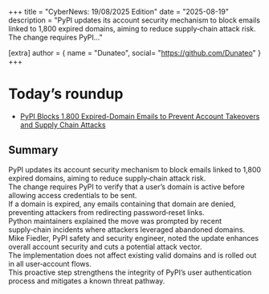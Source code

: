 +++
  title = "CyberNews: 19/08/2025 Edition"
  date = "2025-08-19"
  description = "PyPI updates its account security mechanism to block emails linked to 1,800 expired domains, aiming to reduce supply‑chain attack risk.
The change requires PyPI..."

  [extra]
  author = { name = "Dunateo", social= "https://github.com/Dunateo" }
  +++
<html><body>
<h1>Today’s roundup</h1>
<ul>
  <a href='https://thehackernews.com/2025/08/pypi-blocks-1800-expired-domain-emails.html'><li>PyPI Blocks 1,800 Expired-Domain Emails to Prevent Account Takeovers and Supply Chain Attacks</li></a>
</ul>
<h2>Summary</h2>
<p>PyPI updates its account security mechanism to block emails linked to 1,800 expired domains, aiming to reduce supply‑chain attack risk.<br>The change requires PyPI to verify that a user’s domain is active before allowing access credentials to be sent.<br>If a domain is expired, any emails containing that domain are denied, preventing attackers from redirecting password‑reset links.<br>Python maintainers explained the move was prompted by recent supply‑chain incidents where attackers leveraged abandoned domains.<br>Mike Fiedler, PyPI safety and security engineer, noted the update enhances overall account security and cuts a potential attack vector.<br>The implementation does not affect existing valid domains and is rolled out in all user‑account flows.<br>This proactive step strengthens the integrity of PyPI’s user authentication process and mitigates a known threat pathway.</p>
</body></html>